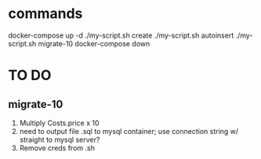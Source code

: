# commands
docker-compose up -d
./my-script.sh create
./my-script.sh autoinsert
./my-script.sh migrate-10
docker-compose down

# TO DO
## migrate-10
1. Multiply Costs.price x 10 
2. need to output file .sql to mysql container; use connection string w/ straight to mysql server? 
3. Remove creds from .sh 
